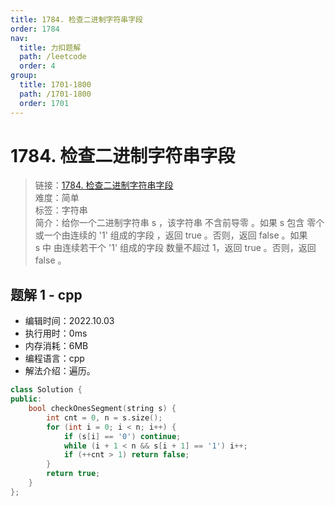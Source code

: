 ```yaml
---
title: 1784. 检查二进制字符串字段
order: 1784
nav:
  title: 力扣题解
  path: /leetcode
  order: 4
group:
  title: 1701-1800
  path: /1701-1800
  order: 1701
---
```


# 1784. 检查二进制字符串字段
    
> 链接：[1784. 检查二进制字符串字段](https://leetcode.cn/problems/check-if-binary-string-has-at-most-one-segment-of-ones/)  
> 难度：简单  
> 标签：字符串  
> 简介：给你一个二进制字符串 s ，该字符串 不含前导零 。如果 s 包含 零个或一个由连续的 '1' 组成的字段 ，返回 true​​​ 。否则，返回 false 。如果 s 中 由连续若干个 '1' 组成的字段 数量不超过 1，返回 true​​​ 。否则，返回 false 。
      
## 题解 1 - cpp
- 编辑时间：2022.10.03
- 执行用时：0ms
- 内存消耗：6MB
- 编程语言：cpp
- 解法介绍：遍历。
```cpp
class Solution {
public:
    bool checkOnesSegment(string s) {
        int cnt = 0, n = s.size();
        for (int i = 0; i < n; i++) {
            if (s[i] == '0') continue;
            while (i + 1 < n && s[i + 1] == '1') i++;
            if (++cnt > 1) return false;
        }
        return true;
    }
};
```

      
